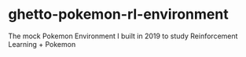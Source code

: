 # ghetto-pokemon-rl-environment
The mock Pokemon Environment I built in 2019 to study Reinforcement Learning + Pokemon
